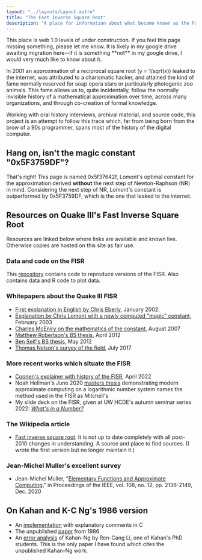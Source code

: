 ```yaml
---
layout: "../layouts/Layout.astro"
title: "The Fast Inverse Square Root"
description: "A place for information about what became known as the Fast Inverse Square Root"
---
```


This place is web 1.0 levels of under construction. If you feel this
page missing something, please let me know. It is likely in my google
drive awaiting migration here\--if it is something \*\*not\*\* in my
google drive, I would very much like to know about it.

In 2001 an approximation of a reciprocal square root (y = 1/sqrt(x))
leaked to the internet, was attributed to a charismatic hacker, and
attained the kind of fame normally reserved for soap opera stars or
particularly photogenic zoo animals. This fame allows us to, quite
incidentally, follow the normally invisible history of a mathematical
approximation over time, across many organizations, and through
co-creation of formal knowledge.

Working with oral history interviews, archival material, and source
code, this project is an attempt to follow this trace which, far from
being born from the brow of a 90s programmer, spans most of the history
of the digital computer.

## Hang on, isn\'t the magic constant \"0x5F3759DF\"?

That\'s right! This page is named 0x5f37642f, Lomont\'s optimal constant
for the approximation derived **without** the next step of
Newton-Raphson (NR) in mind. Considering the next step of NR, Lomont\'s
constant is outperformed by 0x5F3759DF, which is the one that leaked to
the internet.

## Resources on Quake III\'s Fast Inverse Square Root

Resources are linked below where links are available and known live.
Otherwise copies are hosted on this site as fair use.

### Data and code on the FISR

This [repository](https://github.com/hyland-uw/FISR-historical) contains
code to reproduce versions of the FISR. Also contains data and R code to
plot data.

### Whitepapers about the Quake III FISR

-   [First explanation in English by Chris
    Eberly](documents/EberlyFISR.pdf), January 2002.
-   [Explanation by Chris Lomont with a newly computed \"magic\"
    constant](documents/LomontInvSqrt.pdf), February 2003
-   [Charles McEniry on the mathematics of the
    constant](documents/McEniryMathematicsBehind.pdf), August 2007
-   [Matthew Robertson\'s BS
    thesis](documents/RobertsonBriefHistory.pdf), April 2012
-   [Ben Self\'s BS
    thesis](documents/SelfEfficientComputation.pdf), May 2012
-   [Thomas Nelson\'s survey of the
    field](documents/NelsonSurvey.pdf), July 2017

### More recent works which situate the FISR

-   [Coonen\'s explainer with history of the
    FISR](documents/CoonenFunParts.pdf), April 2022
-   Noah Hellman\'s June 2020 [masters
    thesis](http://liu.diva-portal.org/smash/record.jsf?pid=diva2%3A1590166&dswid=-9978)
    demonstrating modern approximate computing on a logarithmic number
    system names the method used in the FISR as Mitchell\'s
-   My slide deck on the FISR, given at UW HCDE\'s autumn seminar series
    2022: [*What\'s in a
    Number?*](documents/FISR-Hyland-HCDENov2022.pdf)

### The Wikipedia article

-   [Fast inverse square
    root](https://en.wikipedia.org/wiki/Fast_inverse_square_root). It is
    not up to date completely with all post-2010 changes in
    understanding. A source and place to find sources. (I wrote the
    first version but no longer maintain it.)

### Jean-Michel Muller\'s excellent survey

-   Jean-Michel Muller, \"[Elementary Functions and Approximate
    Computing](https://doi.org/10.1109/JPROC.2020.2991885),\" in
    Proceedings of the IEEE, vol. 108, no. 12, pp. 2136-2149, Dec. 2020

## On Kahan and K-C Ng\'s 1986 version

-   An
    [implementation](https://gist.github.com/Protonk/f3c5bb91f228ffec4d4c5e2eb16e489d)
    with explanatory comments in C
-   The unpublished [paper](https://adampunk.com/documents/softsqrt.pdf)
    from 1986
-   An [error analysis](https://apps.dtic.mil/sti/citations/ADA636844)
    of Kahan-Ng by Ren-Cang Li, one of Kahan\'s PhD students. This is
    the only paper I have found which cites the unpublished Kahan-Ng
    work.